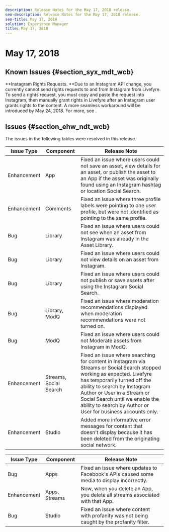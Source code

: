 ```yaml
---
description: Release Notes for the May 17, 2018 release.
seo-description: Release Notes for the May 17, 2018 release.
seo-title: May 17, 2018
solution: Experience Manager
title: May 17, 2018
---
```


# May 17, 2018

## Known Issues {#section_syx_mdt_wcb}

**Instagram Rights Requests. **Due to an Instagram API change, you currently cannot send rights requests to and from Instagram from Livefyre. To send a rights request, you must copy and paste the request into Instagram, then manually grant rights in Livefyre after an Instagram user grants rights to the content. A more seamless workaround will be introduced by May 24, 2018. For more, see [](c_anouncements.md#c_anouncements).

## Issues {#section_ehw_ndt_wcb}

The issues in the following tables were resolved in this release.

<table id="table_jjd_5p2_wdb"> 
 <title>Production Release</title> 
 <tgroup cols="3"> 
  <colspec colnum="1" colname="col1" /> 
  <colspec colnum="2" colname="col2" /> 
  <colspec colnum="3" colname="col3" /> 
  <thead> 
   <tr> 
    <th class="entry"> <b>Issue Type</b> </th> 
    <th class="entry"> <b>Component</b> </th> 
    <th class="entry"> <b>Release Note</b> </th> 
   </tr> 
  </thead> 
  <tbody> 
   <tr> 
    <td>Enhancement</td> 
    <td>App</td> 
    <td>Fixed an issue where users could not save an asset, view details for an asset, or publish the asset to an App if the asset was originally found using an Instagram hashtag or location Social Search.</td> 
   </tr> 
   <tr> 
    <td>Enhancement</td> 
    <td>Comments</td> 
    <td>Fixed an issue where three profile labels were pointing to one user profile, but were not identified as pointing to the same profile.</td> 
   </tr> 
   <tr> 
    <td>Bug</td> 
    <td>Library</td> 
    <td>Fixed an issue where users could not see when an asset from Instagram was already in the Asset Library.</td> 
   </tr> 
   <tr> 
    <td>Bug</td> 
    <td>Library</td> 
    <td>Fixed an issue where users could not view details on an asset from Instagram. </td> 
   </tr> 
   <tr> 
    <td>Bug</td> 
    <td>Library</td> 
    <td>Fixed an issue where users could not publish or save assets after using the Instagram Social Search.</td> 
   </tr> 
   <tr> 
    <td>Bug</td> 
    <td>Library, ModQ</td> 
    <td>Fixed an issue where moderation recommendations displayed when moderation recommendations were not turned on.</td> 
   </tr> 
   <tr> 
    <td>Bug</td> 
    <td>ModQ</td> 
    <td>Fixed an issue where users could not Moderate assets from Instagram in ModQ.</td> 
   </tr> 
   <tr> 
    <td>Enhancement</td> 
    <td>Streams, Social Search</td> 
    <td>Fixed an issue where searching for content in Instagram via Streams or Social Search stopped working as expected. Livefyre has temporarily turned off the ability to search by Instagram Author or User in a Stream or Social Search until we enable the ability to search by Author or User for business accounts only.</td> 
   </tr> 
   <tr> 
    <td>Enhancement</td> 
    <td>Studio</td> 
    <td>Added more informative error messages for content that doesn't display because it has been deleted from the originating social network.</td> 
   </tr> 
  </tbody> 
 </tgroup> 
</table>


<table id="table_sxh_tp2_wdb"> 
 <title>UAT Release</title> 
 <tgroup cols="3"> 
  <colspec colnum="1" colname="col1" /> 
  <colspec colnum="2" colname="col2" /> 
  <colspec colnum="3" colname="col3" /> 
  <thead> 
   <tr> 
    <th class="entry"> <b>Issue Type</b> </th> 
    <th class="entry"> <b>Component</b> </th> 
    <th class="entry"> <b>Release Note</b> </th> 
   </tr> 
  </thead> 
  <tbody> 
   <tr> 
    <td>Bug</td> 
    <td>Apps</td> 
    <td>Fixed an issue where updates to Facebook's APIs caused some media to display incorrectly. </td> 
   </tr> 
   <tr> 
    <td>Enhancement</td> 
    <td>Apps, Streams</td> 
    <td>Now, when you delete an App, you delete all streams associated with that App.</td> 
   </tr> 
   <tr> 
    <td>Bug</td> 
    <td>Studio</td> 
    <td>Fixed an issue where content with profanity was not being caught by the profanity filter. </td> 
   </tr> 
  </tbody> 
 </tgroup> 
</table>

